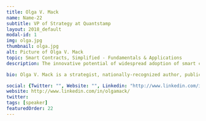 ```yaml
---
title: Olga V. Mack
name: Name-22
subtitle: VP of Strategy at Quantstamp
layout: 2018_default
modal-id: 1
img: olga.jpg
thumbnail: olga.jpg
alt: Picture of Olga V. Mack
topic: Smart Contracts, Simplified - Fundamentals & Applications
description: The innovative potential of widespread adoption of smart contracts is profound. Computable and self-executing smart contracts, which can significantly reduce transaction time and costs, can enable autonomous machine-to-machine transactions, and fundamentally alter our understanding how countless industries will interact with their clients. All professionals must understand this rapidly changing technology, as well as the unique benefits that it can pose. This talk will define smart contracts, explain its current and future business applications, discuss how they may transform the world, and focus on concrete steps you can take to get ready and what it means for your career.

bio: Olga V. Mack is a strategist, nationally-recognized author, public speaker, and women’s advocate. She is a Vice President of Strategy at Quntstamp, the first decentralized security auditing blockchain platform. In the past she has served as General Counsel at ClearSlide, has held various roles at Visa, Zoosk, Pacific Art League, Wilson Sonsini, and Yahoo and earned both a B.A. and J.D. from UC Berkeley. 

social: {Twitter: "", Website: "", Linkedin: "http://www.linkedin.com/in/olgamack/" }
website: http://www.linkedin.com/in/olgamack/
twitter: 
tags: [speaker]
featuredOrder: 22
---
```

